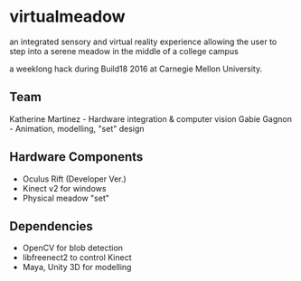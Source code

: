 # virtualmeadow
an integrated sensory and virtual reality experience allowing the user to step into a serene meadow in the middle of a college campus

a weeklong hack during Build18 2016 at Carnegie Mellon University.

## Team
Katherine Martinez - Hardware integration & computer vision
Gabie Gagnon - Animation, modelling, "set" design

## Hardware Components
- Oculus Rift (Developer Ver.)
- Kinect v2 for windows
- Physical meadow "set"

## Dependencies
- OpenCV for blob detection
- libfreenect2 to control Kinect
- Maya, Unity 3D for modelling

